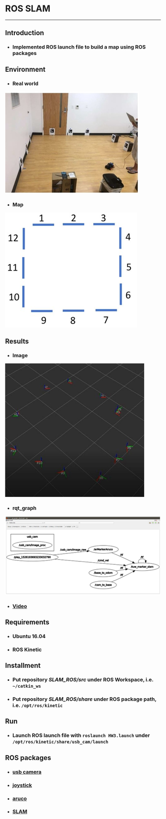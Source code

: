 # **ROS SLAM** #
- - -
## **Introduction** ##
* ### Implemented ROS launch file to build a map using ROS packages

## **Environment** ##
* ### Real world
![Alt text](img/Environment1.jpg)
* ### Map
![Alt text](img/Environment2.JPG)

## **Results** ##
* ### Image
![Alt text](img/Result1.jpg)  
* ### rqt_graph
![Alt text](img/rqt_graph.JPG)  
* ### [Video](https://youtu.be/bA_MkM1NLRY)

## **Requirements** ##
* ### Ubuntu 16.04
* ### ROS Kinetic

## **Installment** ##
* ### Put repository *SLAM_ROS/src* under ROS Workspace, i.e. ```~/catkin_ws```
* ### Put repository *SLAM_ROS/share* under ROS package path, i.e. ```/opt/ros/kinetic```

## **Run** ##
* ### Launch ROS launch file with ```roslaunch HW3.launch``` under ```/opt/ros/kinetic/share/usb_cam/launch```

## **ROS packages** ##
* ### [usb camera](http://wiki.ros.org/usb_cam)
* ### [joystick](http://wiki.ros.org/joy)
* ### [aruco](http://wiki.ros.org/tuw_aruco)
* ### [SLAM](http://wiki.ros.org/tuw_marker_slam)